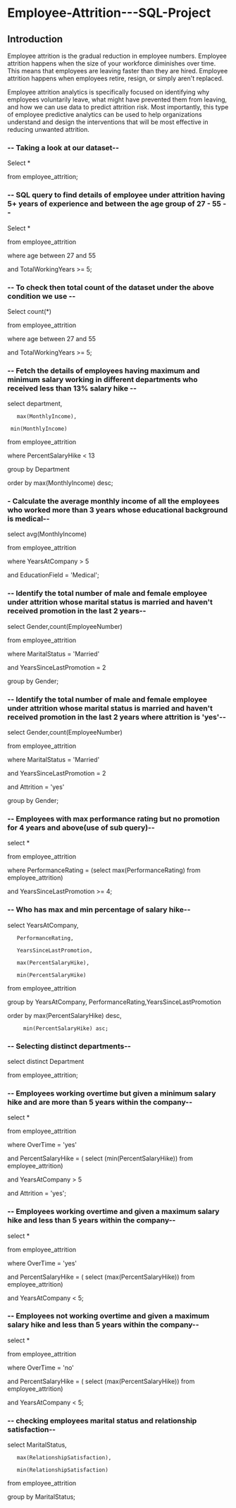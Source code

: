 # Employee-Attrition---SQL-Project

## Introduction

Employee attrition is the gradual reduction in employee numbers. Employee attrition happens when the size of your workforce diminishes over time. This means that employees are leaving faster than they are hired. Employee attrition happens when employees retire, resign, or simply aren't replaced.

Employee attrition analytics is specifically focused on identifying why employees voluntarily leave, what might have prevented them from leaving, and how we can use data to predict attrition risk. Most importantly, this type of employee predictive analytics can be used to help organizations understand and design the interventions that will be most effective in reducing unwanted attrition.

### -- Taking a look at our dataset--

Select *

from employee_attrition;

### -- SQL query to find details of employee under attrition having 5+ years of experience and between the age group of 27 - 55 --

Select *

from employee_attrition

where age between 27 and 55

and TotalWorkingYears >= 5;

### -- To check then total count of the dataset under the above condition we use --

Select count(*)

from employee_attrition

where age between 27 and 55

and TotalWorkingYears >= 5;

### -- Fetch the details of employees having maximum and minimum salary working in different departments who received less than 13% salary hike --

select department,

	   max(MonthlyIncome),
     
     min(MonthlyIncome)
       
from employee_attrition

where PercentSalaryHike < 13

group by Department

order by max(MonthlyIncome) desc;

### - Calculate the average monthly income of all the employees who worked more than 3 years whose educational background  is medical--

select avg(MonthlyIncome)

from employee_attrition

where YearsAtCompany > 5

and EducationField = 'Medical';


### -- Identify the total number of male and female employee under attrition whose marital status is married and haven't received promotion in the last 2 years--

select Gender,count(EmployeeNumber)

from employee_attrition

where MaritalStatus = 'Married'

and YearsSinceLastPromotion = 2

group by Gender;



### -- Identify the total number of male and female employee under attrition whose marital status is married and haven't received promotion in the last 2 years where attrition is 'yes'--

select Gender,count(EmployeeNumber)

from employee_attrition

where MaritalStatus = 'Married'

and YearsSinceLastPromotion = 2

and Attrition = 'yes'

group by Gender;



### -- Employees with max performance rating but no promotion for 4 years and above(use of sub query)--

select * 

from employee_attrition

where PerformanceRating = (select max(PerformanceRating) from employee_attrition)

and YearsSinceLastPromotion >= 4;



###  -- Who has max and min percentage of salary hike--

select YearsAtCompany,

	   PerformanceRating,
     
       YearsSinceLastPromotion,
       
       max(PercentSalaryHike),
       
       min(PercentSalaryHike)
       
from employee_attrition

group by YearsAtCompany, PerformanceRating,YearsSinceLastPromotion

order by max(PercentSalaryHike) desc,

         min(PercentSalaryHike) asc;
         
         
         
### -- Selecting distinct departments--

select distinct Department

from employee_attrition;



### -- Employees working overtime but given a minimum salary hike and are more than 5 years within the company--

select *

from employee_attrition

where OverTime = 'yes'

and PercentSalaryHike = ( select (min(PercentSalaryHike)) from employee_attrition)

and YearsAtCompany > 5

and Attrition = 'yes';



### -- Employees working overtime and given a maximum salary hike and less than 5 years within the company--

select *

from employee_attrition

where OverTime = 'yes'

and PercentSalaryHike = ( select (max(PercentSalaryHike)) from employee_attrition)

and YearsAtCompany < 5;



### -- Employees not working overtime and given a maximum salary hike and less than 5 years within the company--

select *

from employee_attrition

where OverTime = 'no'

and PercentSalaryHike = ( select (max(PercentSalaryHike)) from employee_attrition)

and YearsAtCompany < 5;



### -- checking employees marital status and relationship satisfaction--

select MaritalStatus,

       max(RelationshipSatisfaction),
       
       min(RelationshipSatisfaction)
       
from employee_attrition

group by MaritalStatus;
